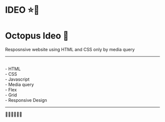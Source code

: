 # IDEO ⭐🔆
# Octopus Ideo 🐙
 Resposnsive website using HTML and CSS only by media query
 <hr />
 <br />
- HTML <br />
- CSS <br />
- Javascript <br />
- Media query <br />
- Flex  <br />
- Grid <br />
- Responsive Design <br />
<hr />
🔳🔳🔳🔳🔳🔳

